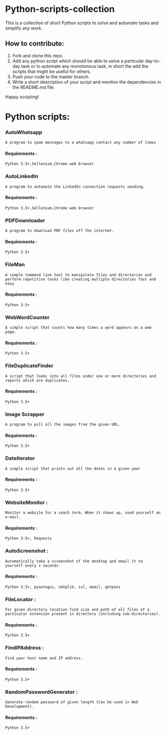 # Python-scripts-collection
This is a collection of short Python scripts to solve and automate tasks and simplify any work.

## How to contribute:

1. Fork and clone this repo.
2. Add any python script which should be able to solve a particular day-to-day task or to automate any monotonous task, in short the add the scripts that might be useful for others.
3. Push your code to the master branch.
4. Write a short description of your script and mention the dependencies in the README.md file.

Happy scripting! 

# Python scripts:

### AutoWhatsapp

    A program to spam messages to a whatsapp contact any number of times

####    Requirements :

    Python 3.5+,Sellenium,Chrome web browser
    
### AutoLinkedIn

    A program to automate the LinkedIn connection requests sending.

####    Requirements :

    Python 3.5+,Sellenium,Chrome web browser    

### PDFDownloader

    A program to download PDF files off the internet. 

####    Requirements :

    Python 3.5+

### FileMan

    A simple Command line tool to manipulate files and directories and perform repetitive tasks like creating multiple directories fast and easy

####    Requirements :

    Python 3.5+

### WebWordCounter 
    A simple script that counts how many times a word appears on a web page.

#### Requirements : 
    Python 3.5+ 
    
### FileDuplicateFinder 
    A script that looks into all files under one or more directories and reports which are duplicates. 
    
#### Requirements : 
    Python 3.5+ 
    
### Image Scrapper 
    A program to pull all the images from the given URL. 

#### Requirements : 
    Python 3.5+ 

### DateIterator 
    A simple script that prints out all the dates in a given year 

#### Requirements : 
    Python 3.5+
    
### WebsiteMonitor : 
    Monitor a website for a seach term. When it shows up, send yourself an e-mail. 

#### Requirements : 
    Python 3.5+, Requests

### AutoScreenshot :
    Automatically take a screenshot of the desktop and email it to yourself every x seconds

#### Requirements : 
    Python 3.5+, pyautogui, smtplib, ssl, email, getpass

### FileLocator :
    For given directory location find size and path of all files of a particular extension present in directory (including sub-directories).

#### Requirements : 
    Python 3.5+

### FindIPAddress :
    Find your host name and IP address.

#### Requirements : 
    Python 3.5+

### RandomPasswordGenerator :
    Generate random password of given length (Can be used in Web Development).

#### Requirements : 
    Python 3.5+
